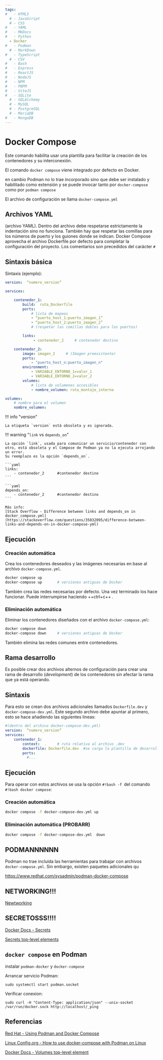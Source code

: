 ```yaml
---
tags:
#   - HTML5
  # - JavaScript
  # - CSS
#   - YAML
#   - MkDocs
#   - Python
  - Docker
#   - Podman
  # - MarkDown
#   - TypeScript
  # - CSV
#   - Bash
#   - Express
#   - ReactJS
#   - NodeJS
#   - NPM
#   - PNPM
#   - ViteJS
#   - SQLite
  # - SQLAlchemy
  # - MySQL
  # - PostgreSQL
  # - MariaDB
#   - MongoDB
---
```






# Docker Compose


Este comando habilita usar una plantilla para facilitar  la creación de los contenedores y su interconexión. 

El comando `docker compose` viene integrado por defecto en Docker.

en cambio Podman no lo trae incorporado sino que debe ser instalado y habilitado como extensión 
y se puede invocar tanto por `docker-compose` como por `podman compose` 

El archivo de configuración se llama `docker-compose.yml`   


## Archivos YAML

(archivo YAML).
Dentro del archivo debe respetarse estrictamente la indentación sino no funciona.
También hay que respetar las comillas para los números de puerto y los guiones donde se indican. 
Docker Compose aprovecha el archivo Dockerfile por defecto para completar la configuración del proyecto.
Los comentarios son precedidos del carácter `#`

## Sintaxis básica

Sintaxis (ejemplo):
```yaml
version:  “numero_version”

services:

	contenedor_1:
		build:  ruta_Dockerfile 
		ports:
			# lista de mapeos
			- “puerto_host_1:puerto_imagen_1”
			- “puerto_host_2:puerto_imagen_2” 
			# (respetar las comillas dobles para los puertos)

		links:
			 - contenedor_2 	# contenedor destino

	contenedor_2:
		image: imagen_2		# (Imagen preexistente)
		ports: 
			- "puerto_host_n:puerto_imagen_n"
		environment:
			- VARIABLE_ENTORNO_1=valor_1
			- VARIABLE_ENTORNO_2=valor_2
		volumes:
			# lista de volumenes accesibles 
			- nombre_volumen: ruta_montaje_interna 

volumes:
	# nombre para el volumen 
	nombre_volumen: 
```
!!! info "version"

	La etiqueta `version` está obsoleta y es ignorada.


!!! warning "`link` vs `depends_on`"

	La opción `link`, usada para comunicar un servicio/contenedor con otro, está obsoleta y el Compose de Podman ya no la ejecuta arrojando un error.
	Su reemplazo es la opción `depends_on`.

	```yaml
	links:
		- contenedor_2 		#contenedor destino
	```

	```yaml
	depends_on:
		- contenedor_2 		#contenedor destino
	```

	Más info:
	[Stack Overflow - Difference between links and depends_on in docker_compose.yml](https://stackoverflow.com/questions/35832095/difference-between-links-and-depends-on-in-docker-compose-yml)



## Ejecución

### Creación automática



Crea los contenedores deseados y las imágenes necesarias en base al archivo `docker-compose.yml`. 
```bash
docker compose up
docker-compose up		# versiones antiguas de Docker
```

También crea las redes necesarias por defecto.
Una vez terminado los hace funcionar. 
Puede interrumpirse haciendo  ++ctrl+c++ .

### Eliminación automática


Eliminar los contenedores diseñados con el archivo `docker-compose.yml`:
```bash
docker compose down
docker-compose down		# versiones antiguas de Docker
```
También elimina las redes comunes entre contenedores.




## Rama desarrollo

Es posible crear dos archivos alternos de configuración para crear una rama de desarrollo (*development*) de los contenedores sin afectar la rama que ya está operando. 


## Sintaxis

Para esto se crean dos archivos adicionales llamados `Dockerfile.dev` y `docker-compose-dev.yml`.
Este segundo archivo debe apuntar al primero, esto se hace añadiendo las siguientes lineas:
```yaml hl_lines="5-6"
#(dentro del archivo docker-compose-dev.yml)
version:  “numero_version”
services:
	contenedor_1:
		context:  .  	# ruta relativa al archivo .dev
		dockerfile: Dockerfile.dev  #se carga la plantilla de desarrollo
		ports:
		  #...
```

## Ejecución

Para operar con estos archivos se usa la opción `#!bash -f `del comando `#!bash docker compose`:

### Creación automática


```bash
docker compose -f docker-compose-dev.yml up
```


### Eliminación automática (PROBARR)


```bash
docker compose -f docker-compose-dev.yml  down
```











## PODMANNNNNN

Podman no trae incluida las herramientas para trabajar con archivos `docker-compose.yml`.
Sin embargo, existen paquetes adicionales qu



https://www.redhat.com/sysadmin/podman-docker-compose



## NETWORKING!!!


[Newtworking](https://docs.docker.com/compose/how-tos/networking/)


## SECRETOSSS!!!!

[Docker Docs - Secrets ](https://docs.docker.com/compose/how-tos/use-secrets/)

[Secrets top-level elements](https://docs.docker.com/reference/compose-file/secrets/)

## `docker compose` en Podman



instalar `podman-docker` y `docker-compose`


Arrancar servicio Podman:

    sudo systemctl start podman.socket

Verificar conexion:

    sudo curl -H "Content-Type: application/json" --unix-socket /var/run/docker.sock http://localhost/_ping




## Referencias

[Red Hat - Using Podman and Docker Compose](https://www.redhat.com/sysadmin/podman-docker-compose)

[Linux Config.org - How to use docker-compose with Podman on Linux](https://linuxconfig.org/how-to-use-docker-compose-with-podman-on-linux)





[Docker Docs - Volumes top-level element](https://docs.docker.com/reference/compose-file/volumes/)